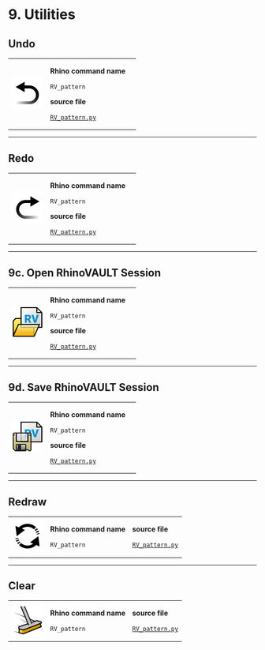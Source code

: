 # 9. Utilities

## Undo

|                                                                        |                                                                                                                                                                                              |   |
| ---------------------------------------------------------------------- | -------------------------------------------------------------------------------------------------------------------------------------------------------------------------------------------- | - |
| <img src="../.gitbook/assets/RV_undo.svg" alt="" data-size="original"> | <p><strong>Rhino command name</strong></p><p><code>RV_pattern</code></p><p></p><p><strong>source file</strong></p><p><a href="../../plugin/RV_pattern.py"><code>RV_pattern.py</code></a></p> |   |







***

## Redo

|                                                                        |                                                                                                                                                                                              |   |
| ---------------------------------------------------------------------- | -------------------------------------------------------------------------------------------------------------------------------------------------------------------------------------------- | - |
| <img src="../.gitbook/assets/RV_redo.svg" alt="" data-size="original"> | <p><strong>Rhino command name</strong></p><p><code>RV_pattern</code></p><p></p><p><strong>source file</strong></p><p><a href="../../plugin/RV_pattern.py"><code>RV_pattern.py</code></a></p> |   |







***

## 9c. Open RhinoVAULT Session

|                                                                        |                                                                                                                                                                                              |   |
| ---------------------------------------------------------------------- | -------------------------------------------------------------------------------------------------------------------------------------------------------------------------------------------- | - |
| <img src="../.gitbook/assets/RV_open.svg" alt="" data-size="original"> | <p><strong>Rhino command name</strong></p><p><code>RV_pattern</code></p><p></p><p><strong>source file</strong></p><p><a href="../../plugin/RV_pattern.py"><code>RV_pattern.py</code></a></p> |   |







***

## 9d. Save RhinoVAULT Session

|                                                                            |                                                                                                                                                                                              |   |
| -------------------------------------------------------------------------- | -------------------------------------------------------------------------------------------------------------------------------------------------------------------------------------------- | - |
| <img src="../.gitbook/assets/RV_save (1).svg" alt="" data-size="original"> | <p><strong>Rhino command name</strong></p><p><code>RV_pattern</code></p><p></p><p><strong>source file</strong></p><p><a href="../../plugin/RV_pattern.py"><code>RV_pattern.py</code></a></p> |   |







***

## Redraw

|                                                                          |                                                                          |                                                                                                               |
| ------------------------------------------------------------------------ | ------------------------------------------------------------------------ | ------------------------------------------------------------------------------------------------------------- |
| <img src="../.gitbook/assets/RV_redraw.svg" alt="" data-size="original"> | <p><strong>Rhino command name</strong></p><p><code>RV_pattern</code></p> | <p><strong>source file</strong></p><p><a href="../../plugin/RV_pattern.py"><code>RV_pattern.py</code></a></p> |







***

## Clear&#x20;

|                                                                         |                                                                          |                                                                                                               |
| ----------------------------------------------------------------------- | ------------------------------------------------------------------------ | ------------------------------------------------------------------------------------------------------------- |
| <img src="../.gitbook/assets/RV_clear.svg" alt="" data-size="original"> | <p><strong>Rhino command name</strong></p><p><code>RV_pattern</code></p> | <p><strong>source file</strong></p><p><a href="../../plugin/RV_pattern.py"><code>RV_pattern.py</code></a></p> |





